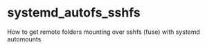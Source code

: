 # systemd_autofs_sshfs
How to get remote folders mounting over sshfs (fuse) with systemd automounts
